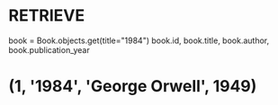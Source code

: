 # RETRIEVE
book = Book.objects.get(title="1984")
book.id, book.title, book.author, book.publication_year
# (1, '1984', 'George Orwell', 1949)
